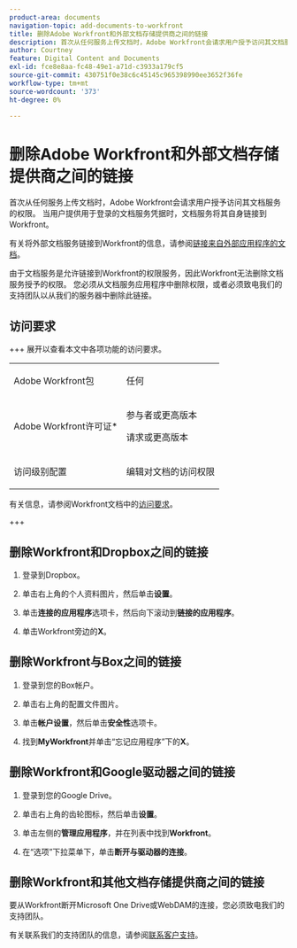 ```yaml
---
product-area: documents
navigation-topic: add-documents-to-workfront
title: 删除Adobe Workfront和外部文档存储提供商之间的链接
description: 首次从任何服务上传文档时，Adobe Workfront会请求用户授予访问其文档服务的权限。 当用户提供用于登录的文档服务凭据时，文档服务将其自身链接到Workfront。
author: Courtney
feature: Digital Content and Documents
exl-id: fce8e8aa-fc48-49e1-a71d-c3933a179cf5
source-git-commit: 430751f0e38c6c45145c965398990ee3652f36fe
workflow-type: tm+mt
source-wordcount: '373'
ht-degree: 0%

---
```


# 删除Adobe Workfront和外部文档存储提供商之间的链接

首次从任何服务上传文档时，Adobe Workfront会请求用户授予访问其文档服务的权限。 当用户提供用于登录的文档服务凭据时，文档服务将其自身链接到Workfront。

有关将外部文档服务链接到Workfront的信息，请参阅[链接来自外部应用程序的文档](../../documents/adding-documents-to-workfront/link-documents-from-external-apps.md)。

由于文档服务是允许链接到Workfront的权限服务，因此Workfront无法删除文档服务授予的权限。 您必须从文档服务应用程序中删除权限，或者必须致电我们的支持团队以从我们的服务器中删除此链接。

## 访问要求

+++ 展开以查看本文中各项功能的访问要求。

<table style="table-layout:auto"> 
 <col> 
 <col> 
 <tbody> 
  <tr> 
   <td role="rowheader">Adobe Workfront包</td> 
   <td> <p> 任何</p> </td> 
  </tr> 
  <tr> 
   <td role="rowheader">Adobe Workfront许可证*</td> 
   <td> 
   <p>参与者或更高版本</p>
   <p>请求或更高版本</p> </td> 
  </tr> 
  <tr> 
   <td role="rowheader">访问级别配置</td> 
   <td> <p>编辑对文档的访问权限</p>  </td> 
  </tr> 
 </tbody> 
</table>

有关信息，请参阅Workfront文档中的[访问要求](/help/quicksilver/administration-and-setup/add-users/access-levels-and-object-permissions/access-level-requirements-in-documentation.md)。

+++

## 删除Workfront和Dropbox之间的链接

1. 登录到Dropbox。
1. 单击右上角的个人资料图片，然后单击&#x200B;**设置**。
1. 单击&#x200B;**连接的应用程序**&#x200B;选项卡，然后向下滚动到&#x200B;**链接的应用程序**。

1. 单击Workfront旁边的&#x200B;**X**。

## 删除Workfront与Box之间的链接

1. 登录到您的Box帐户。
1. 单击右上角的配置文件图片。
1. 单击&#x200B;**帐户设置**，然后单击&#x200B;**安全性**&#x200B;选项卡。

1. 找到&#x200B;**MyWorkfront**&#x200B;并单击“忘记应用程序”下的&#x200B;**X**。

## 删除Workfront和Google驱动器之间的链接

1. 登录到您的Google Drive。
1. 单击右上角的齿轮图标，然后单击&#x200B;**设置**。
1. 单击左侧的&#x200B;**管理应用程序**，并在列表中找到&#x200B;**Workfront**。

1. 在“选项”下拉菜单下，单击&#x200B;**断开与驱动器的连接**。

## 删除Workfront和其他文档存储提供商之间的链接

要从Workfront断开Microsoft One Drive或WebDAM的连接，您必须致电我们的支持团队。

有关联系我们的支持团队的信息，请参阅[联系客户支持](../../workfront-basics/tips-tricks-and-troubleshooting/contact-customer-support.md)。
